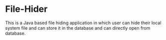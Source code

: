 # File-Hider
This is a Java based file hiding application in which user can hide their local system file and can store it in the database and can directly open from database.
